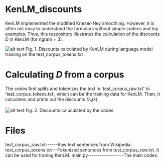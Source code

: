 # KenLM_discounts
KenLM implemented the modified Kneser-Ney smoothing. However, it is often not easy to understand the formulars without simple codecs and toy examples. Thus, this respository illustrates the calculation of the discounts $D$ in KenLM (for ngram = 3).

![alt text](https://github.com/cwlinghk/demo/tree/master/KenLM_discounts/img/Capture.JPG)
Fig. 1. Discounts calculated by KenLM during language model training on the test_corpus_tokens.txt  

# Calculating $D$ from a corpus
The codes first splits and tokenizes the text in 'test_corpus_raw.txt' to 'test_corpus_tokens.txt', which can be the training data for KenLM. Then, it calculates and prints out the discounts $D_n(k)$.

![alt text](https://github.com/cwlinghk/demo/tree/master/KenLM_discounts/img/Capture2.JPG)
Fig. 2. Discounts caluculated by the codes.

# Files
test_corpus_raw.txt------Raw text sentences from Wikipedia.
test_corpus_tokens.txt---Tokenized sentences from test_corpus_raw.txt. It can be used for traning KenLM.
main.py------------------The main codes.
